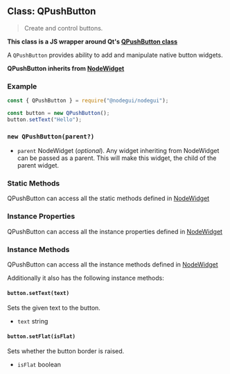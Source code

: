 ## Class: QPushButton

> Create and control buttons.

**This class is a JS wrapper around Qt's [QPushButton class](https://doc.qt.io/qt-5/qpushbutton.html)**

A `QPushButton` provides ability to add and manipulate native button widgets.

**QPushButton inherits from [NodeWidget](api/NodeWidget.md)**

### Example

```javascript
const { QPushButton } = require("@nodegui/nodegui");

const button = new QPushButton();
button.setText("Hello");
```

### `new QPushButton(parent?)`

- `parent` NodeWidget (_optional_). Any widget inheriting from NodeWidget can be passed as a parent. This will make this widget, the child of the parent widget.

### Static Methods

QPushButton can access all the static methods defined in [NodeWidget](api/NodeWidget.md)

### Instance Properties

QPushButton can access all the instance properties defined in [NodeWidget](api/NodeWidget.md)

### Instance Methods

QPushButton can access all the instance methods defined in [NodeWidget](api/NodeWidget.md)

Additionally it also has the following instance methods:

#### `button.setText(text)`

Sets the given text to the button.

- `text` string

#### `button.setFlat(isFlat)`

Sets whether the button border is raised.

- `isFlat` boolean